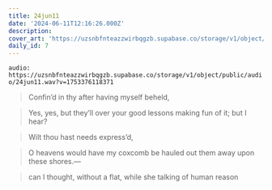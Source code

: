 ```yaml
---
title: 24jun11
date: '2024-06-11T12:16:26.000Z'
description:
cover_art: 'https://uzsnbfnteazzwirbqgzb.supabase.co/storage/v1/object/public/cover-art/24jun11.png?v=1753374889224'
daily_id: 7
---
```


`audio: https://uzsnbfnteazzwirbqgzb.supabase.co/storage/v1/object/public/audio/24jun11.wav?v=1753376118371`

> Confin’d in thy after having myself beheld,

> Yes, yes, but they’ll over your good lessons making fun of it; but I hear?

> Wilt thou hast needs express’d,

> O heavens would have my coxcomb be hauled out them away upon these shores.—

> can I thought, without a flat, while she talking of human reason
